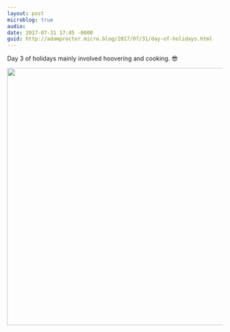 ```yaml
---
layout: post
microblog: true
audio: 
date: 2017-07-31 17:45 -0000
guid: http://adamprocter.micro.blog/2017/07/31/day-of-holidays.html
---
```

Day 3 of holidays mainly involved hoovering and cooking. 😎

<img src="http://discursive.adamprocter.co.uk/uploads/2017/07dbc5376f.jpg" width="600" height="600" />

